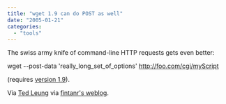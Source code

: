 ```yaml
---
title: "wget 1.9 can do POST as well"
date: "2005-01-21"
categories: 
  - "tools"
---
```


The swiss army knife of command-line HTTP requests gets even better:

wget --post-data 'really\_long\_set\_of\_options' http://foo.com/cgi/myScript

(requires [version 1.9](http://sourceforge.net/project/shownotes.php?release_id=196169)).

Via [Ted Leung](http://www.sauria.com/blog/2005/01/20#1192) via [fintanr's weblog](http://blogs.sun.com/roller/page/fintanr/20050113#a_quick_wget_tip).
